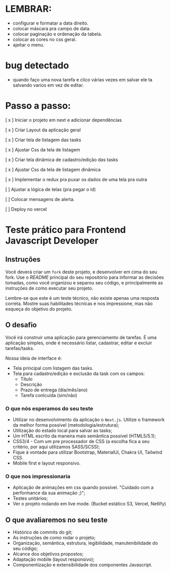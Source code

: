 # LEMBRAR:

- configurar e formatar a data direito.
- colocar máscara pra campo de data.
- colocar paginação e ordenação da tabela.
- colocar as cores no css geral.
- ajeitar o menu.

# bug detectado

- quando faço uma nova tarefa e clico várias vezes em salvar ele ta salvando varios em vez de editar.

# Passo a passo:

[ x ] Iniciar o projeto em next e adicionar dependências

[ x ] Criar Layout da aplicação geral

[ x ] Criar tela de listagem das tasks

[ x ] Ajustar Css da tela de listagem

[ x ] Criar tela dinâmica de cadastro/edição das tasks

[ x ] Ajustar Css da tela de listagem dinâmica

[ x ] Implementar o redux pra puxar os dados de uma tela pra outra

[ ] Ajustar a lógica de telas (pra pegar o id)

[ ] Colocar mensagens de alerta.

[ ] Deploy no vercel

# Teste prático para Frontend Javascript Developer

## Instruções

Você deverá criar um `fork` deste projeto, e desenvolver em cima do seu fork. Use o _README_ principal do seu repositório para informar as decisões tomadas, como você organizou e separou seu código, e principalmente as instruções de como executar seu projeto.

Lembre-se que este é um teste técnico, não existe apenas uma resposta correta. Mostre suas habilitades técnicas e nos impressione, mas não esqueça do objetivo do projeto.

## O desafio

Você irá construir uma aplicação para gerenciamento de tarefas. É uma aplicação simples, onde é necessário listar, cadastrar, editar e excluir tarefas/tasks.

Nossa ideia de interface é:

- Tela principal com listagem das tasks.
- Tela para cadastro/edição e exclusão da task com os campos:
  - Título
  - Descrição
  - Prazo de entrega (dia/mês/ano)
  - Tarefa conlcuída (sim/não)

### O que nós esperamos do seu teste

- Utilizar no desenvolvimento da aplicação o `Next.js`. Utilize o framework da melhor forma possível (metodologia/estrutura);
- Utilização do estado local para salvar as tasks;
- Um HTML escrito da maneira mais semântica possível (HTML5/5.1);
- CSS3/4 - Com um pre processador de CSS (a escolha fica a seu critério, por aqui utilizamos SASS/SCSS);
- Fique à vontade para utilizar Bootstrap, MaterialUi, Chakra UI, Tailwind CSS.
- Mobile first e layout responsivo.

### O que nos impressionaria

- Aplicação de animações em css quando possível. "Cuidado com a performance da sua animação ;)";
- Testes unitários;
- Ver o projeto rodando em live mode. (Bucket estático S3, Vercel, Netlify)

## O que avaliaremos no seu teste

- Histórico de commits do git;
- As instruções de como rodar o projeto;
- Organização, semântica, estrutura, legibilidade, manutenibilidade do seu código;
- Alcance dos objetivos propostos;
- Adaptação mobile (layout responsivo);
- Componentização e extensibilidade dos componentes Javascript.
